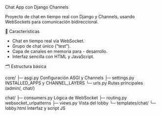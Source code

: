 Chat App con Django Channels

Proyecto de chat en tiempo real con Django y Channels, usando WebSockets para comunicación bidireccional.

🚀 Características

- Chat en tiempo real vía WebSocket.
- Grupo de chat único ("test").
- Capa de canales en memoria para - desarrollo.
- Interfaz sencilla con HTML y JavaScript.

🗂️ Estructura básica

core/
├─ asgi.py        Configuración ASGI y Channels
├─ settings.py    INSTALLED_APPS y CHANNEL_LAYERS
└─ urls.py        Rutas principales (admin/, chat/)

chat/
├─ consumers.py   Lógica de WebSocket
├─ routing.py     websocket_urlpatterns
├─ views.py       Vista del lobby
└─ templates/chat/
   └─ lobby.html   Interfaz y script JS